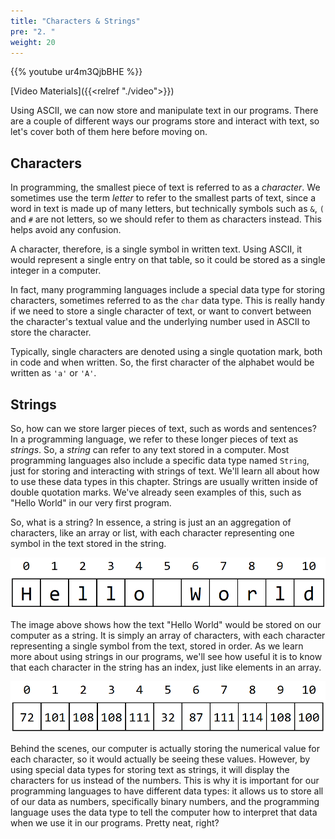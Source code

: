 ```yaml
---
title: "Characters & Strings"
pre: "2. "
weight: 20
---
```


{{% youtube ur4m3QjbBHE %}}

[Video Materials]({{<relref "./video">}})

<!-- BUG Video Incorrect - lists 65 for binary instead of 129 at 0:40 -->

Using ASCII, we can now store and manipulate text in our programs. There are a couple of different ways our programs store and interact with text, so let's cover both of them here before moving on.

## Characters

In programming, the smallest piece of text is referred to as a _character_. We sometimes use the term _letter_ to refer to the smallest parts of text, since a word in text is made up of many letters, but technically symbols such as `&`, `(` and `#` are not letters, so we should refer to them as characters instead. This helps avoid any confusion. 

A character, therefore, is a single symbol in written text. Using ASCII, it would represent a single entry on that table, so it could be stored as a single integer in a computer.

In fact, many programming languages include a special data type for storing characters, sometimes referred to as the `char` data type. This is really handy if we need to store a single character of text, or want to convert between the character's textual value and the underlying number used in ASCII to store the character.

Typically, single characters are denoted using a single quotation mark, both in code and when written. So, the first character of the alphabet would be written as `'a'` or `'A'`. 


## Strings

So, how can we store larger pieces of text, such as words and sentences? In a programming language, we refer to these longer pieces of text as _strings_. So, a _string_ can refer to any text stored in a computer. Most programming languages also include a specific data type named `String`, just for storing and interacting with strings of text. We'll learn all about how to use these data types in this chapter. Strings are usually written inside of double quotation marks. We've already seen examples of this, such as "Hello World" in our very first program.

So, what is a string? In essence, a string is just an an aggregation of characters, like an array or list, with each character representing one symbol in the text stored in the string. 

![String Array](/images/09-string/7.2.stringarray.png)

The image above shows how the text "Hello World" would be stored on our computer as a string. It is simply an array of characters, with each character representing a single symbol from the text, stored in order. As we learn more about using strings in our programs, we'll see how useful it is to know that each character in the string has an index, just like elements in an array.

![ASCII Array](/images/09-string/7.2.asciiarray.png)

Behind the scenes, our computer is actually storing the numerical value for each character, so it would actually be seeing these values. However, by using special data types for storing text as strings, it will display the characters for us instead of the numbers. This is why it is important for our programming languages to have different data types: it allows us to store all of our data as numbers, specifically binary numbers, and the programming language uses the data type to tell the computer how to interpret that data when we use it in our programs. Pretty neat, right?

